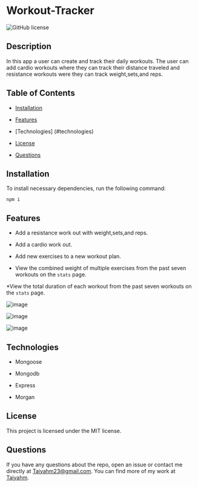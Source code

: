 # Workout-Tracker
![GitHub license](https://img.shields.io/badge/license-MIT-blue.svg)

## Description

In this app a user can create and track their daily workouts. The user can add cardio workouts where they can track their distance traveled and resistance workouts were they can track weight,sets,and reps.

## Table of Contents 

* [Installation](#installation)

* [Features](#features)

* [Technologies] (#technologies)

* [License](#license)

* [Questions](#questions)

## Installation

To install necessary dependencies, run the following command:

```
npm i
```

## Features
* Add a resistance work out with weight,sets,and reps.

* Add a cardio work out.

* Add new exercises to a new workout plan.

* View the combined weight of multiple exercises from the past seven workouts on the `stats` page.

*View the total duration of each workout from the past seven workouts on the `stats` page.


![image](https://user-images.githubusercontent.com/72588525/109782870-5e95e900-7bd7-11eb-97a3-ebcf97803e1e.png)

![image](https://user-images.githubusercontent.com/72588525/109782477-f0e9bd00-7bd6-11eb-9ee0-da11000d94bf.png)

![image](https://user-images.githubusercontent.com/72588525/109784042-aa955d80-7bd8-11eb-8ca3-a38dd3ffdd06.png)

## Technologies

* Mongoose

* Mongodb

* Express

* Morgan 

## License

This project is licensed under the MIT license.
  
## Questions

If you have any questions about the repo, open an issue or contact me directly at Taiyahm23@gmail.com. You can find more of my work at [Taiyahm](https://github.com/Taiyahm/).


